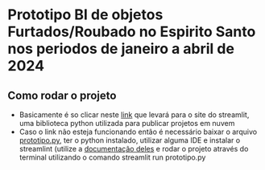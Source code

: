 # Prototipo BI de objetos Furtados/Roubado no Espirito Santo nos periodos de janeiro a abril de 2024
## Como rodar o projeto
- Basicamente é so clicar neste [link](https://trabalhopraticobi-prototipo.streamlit.app/) que levará para o site do streamlit, uma biblioteca python utilizada para publicar projetos em nuvem
- Caso o link não esteja funcionando então é necessário baixar o arquivo [prototipo.py](prototipo.py), ter o python instalado, utilizar alguma IDE e instalar o streamlint (utilize a [documentação deles](https://docs.streamlit.io/get-started/installation) e rodar o projeto através do terminal utilizando o comando streamlit run prototipo.py 
